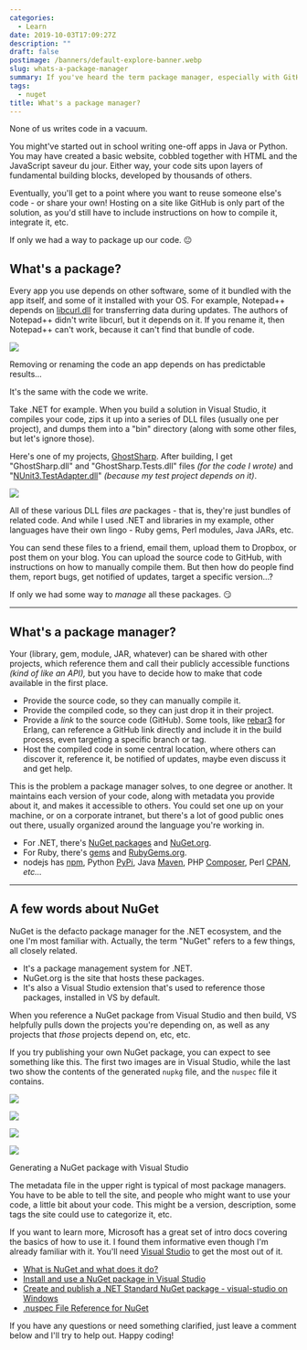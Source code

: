 ```yaml
---
categories:
  - Learn
date: 2019-10-03T17:09:27Z
description: ""
draft: false
postimage: /banners/default-explore-banner.webp
slug: whats-a-package-manager
summary: If you've heard the term package manager, especially with GitHub announcing their own, you might be wondering what exactly it is. Well, it's a way to find, reuse, and share code, among other things.
tags:
  - nuget
title: What's a package manager?
---
```

None of us writes code in a vacuum.

You might've started out in school writing one-off apps in Java or Python. You may have created a basic website, cobbled together with HTML and the JavaScript saveur du jour. Either way, your code sits upon layers of fundamental building blocks, developed by thousands of others.

Eventually, you'll get to a point where you want to reuse someone else's code - or share your own! Hosting on a site like GitHub is only part of the solution, as you'd still have to include instructions on how to compile it, integrate it, etc.

If only we had a way to package up our code. 😐

## What's a package?

Every app you use depends on other software, some of it bundled with the app itself, and some of it installed with your OS. For example, Notepad++ depends on [libcurl.dll](https://github.com/curl/curl) for transferring data during updates. The authors of Notepad++ didn't write libcurl, but it depends on it. If you rename it, then Notepad++ can't work, because it can't find that bundle of code.

![](missing-dll.png)

Removing or renaming the code an app depends on has predictable results...

It's the same with the code we write.

Take .NET for example. When you build a solution in Visual Studio, it compiles your code, zips it up into a series of DLL files (usually one per project), and dumps them into a "bin" directory (along with some other files, but let's ignore those).

Here's one of my projects, [GhostSharp](https://grantwinney.com/ghostsharp/). After building, I get "GhostSharp.dll" and "GhostSharp.Tests.dll" files _(for the code I wrote)_ and "[NUnit3.TestAdapter.dll](https://www.nuget.org/packages/NUnit3TestAdapter/)" _(because my test project depends on it)_.

![](bin-dir.png)

All of these various DLL files _are_ packages - that is, they're just bundles of related code. And while I used .NET and libraries in my example, other languages have their own lingo - Ruby gems, Perl modules, Java JARs, etc.

You can send these files to a friend, email them, upload them to Dropbox, or post them on your blog. You can upload the source code to GitHub, with instructions on how to manually compile them. But then how do people find them, report bugs, get notified of updates, target a specific version...?

If only we had some way to _manage_ all these packages. 😏

---

## What's a package manager?

Your (library, gem, module, JAR, whatever) can be shared with other projects, which reference them and call their publicly accessible functions _(kind of like an API),_ but you have to decide how to make that code available in the first place.

- Provide the source code, so they can manually compile it.
- Provide the compiled code, so they can just drop it in their project.
- Provide a _link_ to the source code (GitHub). Some tools, like [rebar3](https://www.rebar3.org/docs/configuration/dependencies/) for Erlang, can reference a GitHub link directly and include it in the build process, even targeting a specific branch or tag.
- Host the compiled code in some central location, where others can discover it, reference it, be notified of updates, maybe even discuss it and get help.

This is the problem a package manager solves, to one degree or another. It maintains each version of your code, along with metadata you provide about it, and makes it accessible to others. You could set one up on your machine, or on a corporate intranet, but there's a lot of good public ones out there, usually organized around the language you're working in.

- For .NET, there's [NuGet packages](https://docs.microsoft.com/en-us/nuget/what-is-nuget) and [NuGet.org](https://www.nuget.org/).
- For Ruby, there's [gems](https://guides.rubygems.org/what-is-a-gem/) and [RubyGems.org](https://rubygems.org).
- nodejs has [npm](https://www.npmjs.com/), Python [PyPi](https://pypi.org/), Java [Maven](https://search.maven.org/), PHP [Composer](https://packagist.org/), Perl [CPAN](https://www.cpan.org/), _etc..._

---

## A few words about NuGet

NuGet is the defacto package manager for the .NET ecosystem, and the one I'm most familiar with. Actually, the term "NuGet" refers to a few things, all closely related.

- It's a package management system for .NET.
- NuGet.org is the site that hosts these packages.
- It's also a Visual Studio extension that's used to reference those packages, installed in VS by default.

When you reference a NuGet package from Visual Studio and then build, VS helpfully pulls down the projects you're depending on, as well as any projects that _those_ projects depend on, etc, etc.

If you try publishing your own NuGet package, you can expect to see something like this. The first two images are in Visual Studio, while the last two show the contents of the generated `nupkg` file, and the `nuspec` file it contains.

![](nuget-package-config-in-project-properties.png)

![](nuget-config-edit-project.png)

![](nuget-generated-package.png)

![](nuget-nuspec-file.png)

Generating a NuGet package with Visual Studio

The metadata file in the upper right is typical of most package managers. You have to be able to tell the site, and people who might want to use your code, a little bit about your code. This might be a version, description, some tags the site could use to categorize it, etc.

If you want to learn more, Microsoft has a great set of intro docs covering the basics of how to use it. I found them informative even though I'm already familiar with it. You'll need [Visual Studio](https://visualstudio.microsoft.com/vs/) to get the most out of it.

- [What is NuGet and what does it do?](https://docs.microsoft.com/en-us/nuget/what-is-nuget)
- [Install and use a NuGet package in Visual Studio](https://docs.microsoft.com/en-us/nuget/quickstart/install-and-use-a-package-in-visual-studio)
- [Create and publish a .NET Standard NuGet package - visual-studio on Windows](https://docs.microsoft.com/en-us/nuget/quickstart/create-and-publish-a-package-using-visual-studio?tabs=netcore-cli)
- [.nuspec File Reference for NuGet](https://docs.microsoft.com/en-us/nuget/reference/nuspec)

If you have any questions or need something clarified, just leave a comment below and I'll try to help out. Happy coding!
